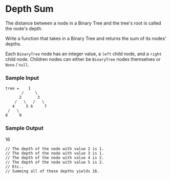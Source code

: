 # Depth Sum
The distance between a node in a Binary Tree and the tree's root is called the
node's depth.

Write a function that takes in a Binary Tree and returns the sum of its nodes'
depths.

Each `BinaryTree` node has an integer value, 
a `left` child node, and a `right` child node. 
Children nodes can either be `BinaryTree` nodes themselves or `None` / `null`.

### Sample Input
```
tree =    1
       /     \
      2       3
    /   \   /   \
   4     5 6     7
 /   \
8     9
```


### Sample Output
16
```
// The depth of the node with value 2 is 1.
// The depth of the node with value 3 is 1.
// The depth of the node with value 4 is 2.
// The depth of the node with value 5 is 2.
// Etc..
// Summing all of these depths yields 16.
```

